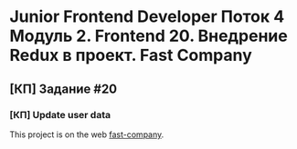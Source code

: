 # Junior Frontend Developer Поток 4 Модуль 2. Frontend 20. Внедрение Redux в проект. Fast Company

## [КП] Задание #20
### [КП] Update user data

This project is on the web [fast-company](http://fast-company.stael.ru/).
